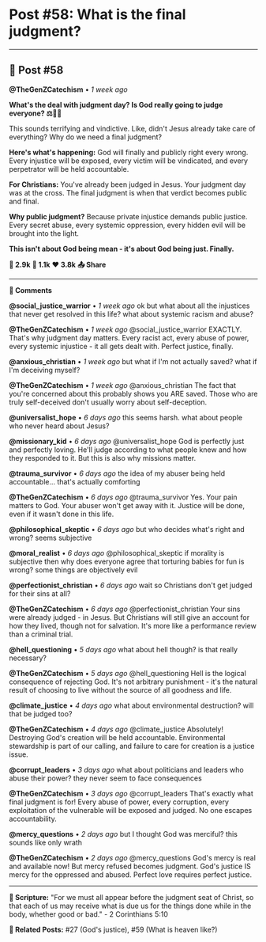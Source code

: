 # Post #58: What is the final judgment?

---

## 📱 Post #58

**@TheGenZCatechism** • *1 week ago*

**What's the deal with judgment day? Is God really going to judge everyone? ⚖️👨‍⚖️**

This sounds terrifying and vindictive. Like, didn't Jesus already take care of everything? Why do we need a final judgment?

**Here's what's happening:** God will finally and publicly right every wrong. Every injustice will be exposed, every victim will be vindicated, and every perpetrator will be held accountable.

**For Christians:** You've already been judged in Jesus. Your judgment day was at the cross. The final judgment is when that verdict becomes public and final.

**Why public judgment?** Because private injustice demands public justice. Every secret abuse, every systemic oppression, every hidden evil will be brought into the light.

**This isn't about God being mean - it's about God being just. Finally.**

**💭 2.9k** **🔄 1.1k** **❤️ 3.8k** **📤 Share**

---

**💬 Comments**

**@social_justice_warrior** • *1 week ago*
ok but what about all the injustices that never get resolved in this life? what about systemic racism and abuse?

**@TheGenZCatechism** • *1 week ago*
@social_justice_warrior EXACTLY. That's why judgment day matters. Every racist act, every abuse of power, every systemic injustice - it all gets dealt with. Perfect justice, finally.

**@anxious_christian** • *1 week ago*
but what if I'm not actually saved? what if I'm deceiving myself?

**@TheGenZCatechism** • *1 week ago*
@anxious_christian The fact that you're concerned about this probably shows you ARE saved. Those who are truly self-deceived don't usually worry about self-deception.

**@universalist_hope** • *6 days ago*
this seems harsh. what about people who never heard about Jesus?

**@missionary_kid** • *6 days ago*
@universalist_hope God is perfectly just and perfectly loving. He'll judge according to what people knew and how they responded to it. But this is also why missions matter.

**@trauma_survivor** • *6 days ago*
the idea of my abuser being held accountable... that's actually comforting

**@TheGenZCatechism** • *6 days ago*
@trauma_survivor Yes. Your pain matters to God. Your abuser won't get away with it. Justice will be done, even if it wasn't done in this life.

**@philosophical_skeptic** • *6 days ago*
but who decides what's right and wrong? seems subjective

**@moral_realist** • *6 days ago*
@philosophical_skeptic if morality is subjective then why does everyone agree that torturing babies for fun is wrong? some things are objectively evil

**@perfectionist_christian** • *6 days ago*
wait so Christians don't get judged for their sins at all?

**@TheGenZCatechism** • *6 days ago*
@perfectionist_christian Your sins were already judged - in Jesus. But Christians will still give an account for how they lived, though not for salvation. It's more like a performance review than a criminal trial.

**@hell_questioning** • *5 days ago*
what about hell though? is that really necessary?

**@TheGenZCatechism** • *5 days ago*
@hell_questioning Hell is the logical consequence of rejecting God. It's not arbitrary punishment - it's the natural result of choosing to live without the source of all goodness and life.

**@climate_justice** • *4 days ago*
what about environmental destruction? will that be judged too?

**@TheGenZCatechism** • *4 days ago*
@climate_justice Absolutely! Destroying God's creation will be held accountable. Environmental stewardship is part of our calling, and failure to care for creation is a justice issue.

**@corrupt_leaders** • *3 days ago*
what about politicians and leaders who abuse their power? they never seem to face consequences

**@TheGenZCatechism** • *3 days ago*
@corrupt_leaders That's exactly what final judgment is for! Every abuse of power, every corruption, every exploitation of the vulnerable will be exposed and judged. No one escapes accountability.

**@mercy_questions** • *2 days ago*
but I thought God was merciful? this sounds like only wrath

**@TheGenZCatechism** • *2 days ago*
@mercy_questions God's mercy is real and available now! But mercy refused becomes judgment. God's justice IS mercy for the oppressed and abused. Perfect love requires perfect justice.

---

**📖 Scripture:** "For we must all appear before the judgment seat of Christ, so that each of us may receive what is due us for the things done while in the body, whether good or bad." - 2 Corinthians 5:10

**🔗 Related Posts:** #27 (God's justice), #59 (What is heaven like?) 